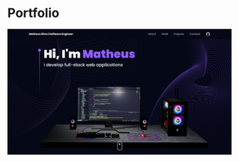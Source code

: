 # Portfolio

[![Portfolio Preview](/src/assets/portfolio.png)](https://matheuxito-portfolio.vercel.app/)
